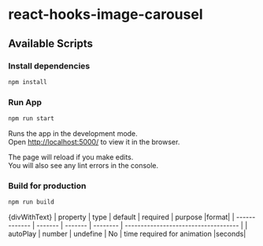 # react-hooks-image-carousel

## Available Scripts

### Install dependencies

```bash
npm install
```

### Run App

```bash
npm run start
```

Runs the app in the development mode.<br />
Open [http://localhost:5000/](http://localhost:5000/) to view it in the browser.

The page will reload if you make edits.<br />
You will also see any lint errors in the console.

### Build for production

```bash
npm run build
```

<Carousel autoPlay={7}>{divWithText}</Carousel>
| property | type | default | required | purpose |format|
| ------------- | ------- | ------- | -------- | ------------------------------------ |
| autoPlay | number | undefine | No | time required for animation |seconds|
